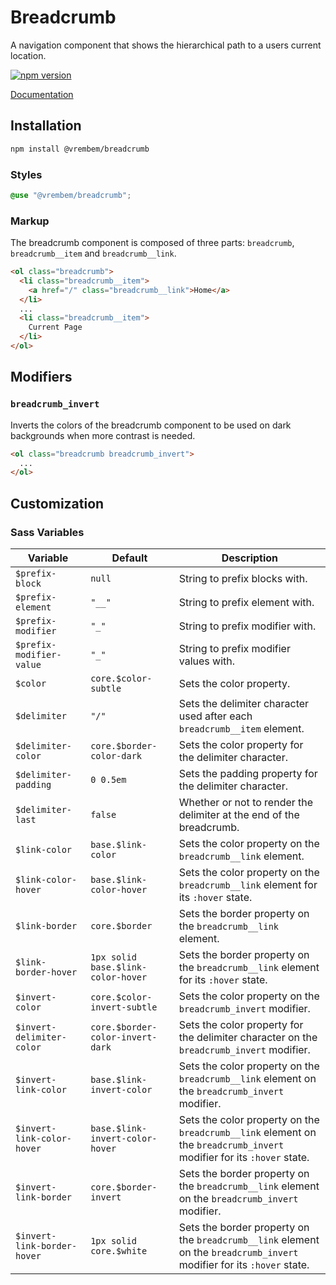 # Breadcrumb

A navigation component that shows the hierarchical path to a users current location.

[![npm version](https://img.shields.io/npm/v/%40vrembem%2Fbreadcrumb.svg)](https://www.npmjs.com/package/%40vrembem%2Fbreadcrumb)

[Documentation](https://vrembem.com/packages/breadcrumb)

## Installation

```sh
npm install @vrembem/breadcrumb
```

### Styles

```scss
@use "@vrembem/breadcrumb";
```

### Markup

The breadcrumb component is composed of three parts: `breadcrumb`, `breadcrumb__item` and `breadcrumb__link`.

```html
<ol class="breadcrumb">
  <li class="breadcrumb__item">
    <a href="/" class="breadcrumb__link">Home</a>
  </li>
  ...
  <li class="breadcrumb__item">
    Current Page
  </li>
</ol>
```

## Modifiers

### `breadcrumb_invert`

Inverts the colors of the breadcrumb component to be used on dark backgrounds when more contrast is needed.

```html
<ol class="breadcrumb breadcrumb_invert">
  ...
</ol>
```

## Customization

### Sass Variables

| Variable                    | Default                            | Description                                                                                                            |
| --------------------------- | ---------------------------------- | ---------------------------------------------------------------------------------------------------------------------- |
| `$prefix-block`             | `null`                             | String to prefix blocks with.                                                                                          |
| `$prefix-element`           | `"__"`                             | String to prefix element with.                                                                                         |
| `$prefix-modifier`          | `"_"`                              | String to prefix modifier with.                                                                                        |
| `$prefix-modifier-value`    | `"_"`                              | String to prefix modifier values with.                                                                                 |
| `$color`                    | `core.$color-subtle`               | Sets the color property.                                                                                               |
| `$delimiter`                | `"/"`                              | Sets the delimiter character used after each `breadcrumb__item` element.                                               |
| `$delimiter-color`          | `core.$border-color-dark`          | Sets the color property for the delimiter character.                                                                   |
| `$delimiter-padding`        | `0 0.5em`                          | Sets the padding property for the delimiter character.                                                                 |
| `$delimiter-last`           | `false`                            | Whether or not to render the delimiter at the end of the breadcrumb.                                                   |
| `$link-color`               | `base.$link-color`                 | Sets the color property on the `breadcrumb__link` element.                                                             |
| `$link-color-hover`         | `base.$link-color-hover`           | Sets the color property on the `breadcrumb__link` element for its `:hover` state.                                      |
| `$link-border`              | `core.$border`                     | Sets the border property on the `breadcrumb__link` element.                                                            |
| `$link-border-hover`        | `1px solid base.$link-color-hover` | Sets the border property on the `breadcrumb__link` element for its `:hover` state.                                     |
| `$invert-color`             | `core.$color-invert-subtle`        | Sets the color property on the `breadcrumb_invert` modifier.                                                           |
| `$invert-delimiter-color`   | `core.$border-color-invert-dark`   | Sets the color property for the delimiter character on the `breadcrumb_invert` modifier.                               |
| `$invert-link-color`        | `base.$link-invert-color`          | Sets the color property on the `breadcrumb__link` element on the `breadcrumb_invert` modifier.                         |
| `$invert-link-color-hover`  | `base.$link-invert-color-hover`    | Sets the color property on the `breadcrumb__link` element on the `breadcrumb_invert` modifier for its `:hover` state.  |
| `$invert-link-border`       | `core.$border-invert`              | Sets the border property on the `breadcrumb__link` element on the `breadcrumb_invert` modifier.                        |
| `$invert-link-border-hover` | `1px solid core.$white`            | Sets the border property on the `breadcrumb__link` element on the `breadcrumb_invert` modifier for its `:hover` state. |
